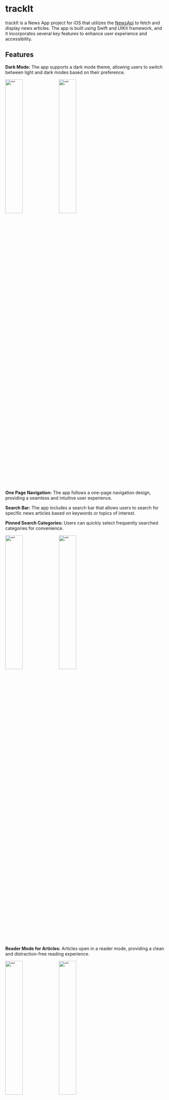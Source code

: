 # trackIt

trackIt is a News App project for iOS that utilizes the [NewsApi](https://newsapi.org) to fetch and display news articles. The app is built using Swift and UIKit framework, and it incorporates several key features to enhance user experience and accessibility.

## Features

**Dark Mode:** The app supports a dark mode theme, allowing users to switch between light and dark modes based on their preference. 
<p float="left">
<img src="https://user-images.githubusercontent.com/80788036/245189312-f7b73c79-2120-4d79-9ed2-4bd8b06f7ab2.png" alt= “” width="33%"/>
<img src="https://user-images.githubusercontent.com/80788036/245189352-a1758f69-4cca-456e-bf68-a4c899805c9c.png" alt= “” width="33%" />
</p>

**One Page Navigation:** The app follows a one-page navigation design, providing a seamless and intuitive user experience.

**Search Bar:** The app includes a search bar that allows users to search for specific news articles based on keywords or topics of interest.

**Pinned Search Categories:** Users can quickly select frequently searched categories for convenience.
<p float="left">
<img src="https://user-images.githubusercontent.com/80788036/245190439-48319b83-1365-4599-acb1-67ad803b4a26.gif" alt= “” width="33%"/>
<img src="https://user-images.githubusercontent.com/80788036/245190475-7390ceb7-01d6-45bc-816e-9c1a072e9936.gif" alt= “” width="33%" />
</p>

**Reader Mode for Articles:** Articles open in a reader mode, providing a clean and distraction-free reading experience. 

<p float="left">
<img src="https://user-images.githubusercontent.com/80788036/245189350-d0c2f78b-d1dc-47a0-8da7-4b0716848ab9.png" alt= “” width="33%"/>
<img src="https://user-images.githubusercontent.com/80788036/245189361-8f5e7559-687f-4d01-bfef-c8395a787b9c.png" alt= “” width="33%" />
</p>

## Installation

To run the News App project on your iOS device or simulator, follow these steps:

Clone the repository to your local machine.
Open the project in Xcode.
Ensure you have the necessary dependencies and frameworks installed.
Build and run the app on your desired iOS device or simulator.
Please note that you may need to provide your own API key for the News API in order to fetch the news articles successfully. Make sure to update the relevant code with your API key.

## Requirements

Xcode 12.0 or later

Swift 5.0 or later

iOS 13.0 or later


## Credits

The News App project utilizes the News API (http://newsapi.org) to fetch news articles. The design inspiration for the Apple-like UI comes from Apple's official design guidelines and principles.

## License

This project is licensed under the [MIT](https://choosealicense.com/licenses/mit/) License. Feel free to modify and use it according to your needs.
